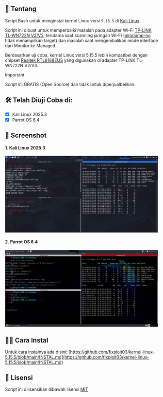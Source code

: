 ## 🤔 Tentang

Script Bash untuk menginstal kernel Linux versi `5.15.5` di [Kali Linux](https://www.kali.org/). 

Script ini dibuat untuk memperbaiki masalah pada adapter Wi-Fi [TP-LINK TL-WN722N V2/V3](https://www.tp-link.com/id/support/download/tl-wn722n/), terutama saat scanning jaringan Wi-Fi ([airodump-ng](https://www.aircrack-ng.org/doku.php?id=airodump-ng) tidak menampilkan target) dan masalah saat mengembalikan mode interface dari Monitor ke Managed.

Berdasarkan uji coba, kernel Linux versi 5.15.5 lebih kompatibel dengan chipset [Realtek RTL8188EUS](https://github.com/aircrack-ng/rtl8188eus) yang digunakan di adapter TP-LINK TL-WN722N V2/V3.

> [!IMPORTANT]
> Script ini GRATIS (Open Source) dan tidak untuk diperjualbelikan.

## 🛠️ Telah Diuji Coba di:

- [x] Kali Linux 2025.3
- [x] Parrot OS 6.4

## 📸 Screenshot

#### 1. Kali Linux 2025.3
![](https://github.com/fixploit03/kernel-linux-5.15.5/blob/main/kali%20linux.png)

#### 2. Parrot OS 6.4
![](https://github.com/fixploit03/kernel-linux-5.15.5/blob/main/parrot%20os.png)

## 🧑‍🔧 Cara Instal
Untuk cara instalnya ada disini: [https://github.com/fixploit03/kernel-linux-5.15.5/blob/main/INSTAL.md](https://github.com/fixploit03/kernel-linux-5.15.5/blob/main/INSTAL.md)

## 📜 Lisensi
Script ini dilisensikan dibawah lisensi [MIT](https://github.com/fixploit03/kernel-linux-5.15.5/blob/main/LICENSE)
